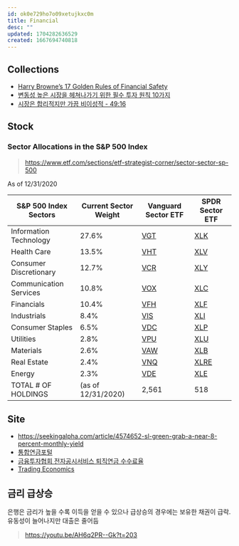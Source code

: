 ```yaml
---
id: ok0e729ho7o09xetujkxc0m
title: Financial
desc: ""
updated: 1704282636529
created: 1667694740818
---
```


## Collections

- [Harry Browne’s 17 Golden Rules of Financial Safety](https://thetaoofwealth.wordpress.com/2013/02/17/harry-brownes-17-golden-rules-of-financial-safety/)
- [변동성 높은 시장을 헤쳐나가기 위한 필수 투자 원칙 10가지](https://kr.investing.com/analysis/article-200445547)
- [시장은 합리적지만 가끔 비이성적 - 49:16](https://youtube.com/watch?v=Vkhzi1Zegfg)

## Stock

### Sector Allocations in the S&P 500 Index

> https://www.etf.com/sections/etf-strategist-corner/sector-sector-sp-500

As of 12/31/2020

| S&P 500 Index Sectors  | Current Sector Weight | Vanguard Sector ETF            | SPDR Sector ETF                  |
| ---------------------- | --------------------- | ------------------------------ | -------------------------------- |
| Information Technology | 27.6%                 | [VGT](https://www.etf.com/vgt) | [XLK](https://www.etf.com/xlk)   |
| Health Care            | 13.5%                 | [VHT](https://www.etf.com/vht) | [XLV](https://www.etf.com/xlv)   |
| Consumer Discretionary | 12.7%                 | [VCR](https://www.etf.com/vcr) | [XLY](https://www.etf.com/xly)   |
| Communication Services | 10.8%                 | [VOX](https://www.etf.com/vox) | [XLC](https://www.etf.com/xlc)   |
| Financials             | 10.4%                 | [VFH](https://www.etf.com/vfh) | [XLF](https://www.etf.com/xlf)   |
| Industrials            | 8.4%                  | [VIS](https://www.etf.com/vis) | [XLI](https://www.etf.com/xli)   |
| Consumer Staples       | 6.5%                  | [VDC](https://www.etf.com/vdc) | [XLP](https://www.etf.com/xlp)   |
| Utilities              | 2.8%                  | [VPU](https://www.etf.com/vpu) | [XLU](https://www.etf.com/xlu)   |
| Materials              | 2.6%                  | [VAW](https://www.etf.com/vaw) | [XLB](https://www.etf.com/xlb)   |
| Real Estate            | 2.4%                  | [VNQ](https://www.etf.com/vnq) | [XLRE](https://www.etf.com/xlre) |
| Energy                 | 2.3%                  | [VDE](https://www.etf.com/vde) | [XLE](https://www.etf.com/xle)   |
| TOTAL # OF HOLDINGS    | (as of 12/31/2020)    | 2,561                          | 518                              |

## Site

- https://seekingalpha.com/article/4574652-sl-green-grab-a-near-8-percent-monthly-yield
- [통합연금포털](https://www.fss.or.kr/fss/lifeplan/lifeplanIndex/index.do?menuNo=201101)
- [금융투자협회 전자공시서비스 퇴직연금 수수료율](https://dis.kofia.or.kr/websquare/index.jsp?w2xPath=/wq/rtrpsn/DISRtrPsnCmsnRate.xml&divisionId=MDIS02009003000000&serviceId=SDIS02009003000)
- [Trading Economics](https://tradingeconomics.com/)

## 금리 급상승

은행은 금리가 높을 수록 이득을 얻을 수 있으나 급상승의 경우에는 보유한 채권이 급락. 유동성이 늘어나지만 대출은 줄어듬

> https://youtu.be/AH6q2PR--Gk?t=203
